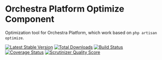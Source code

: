 Orchestra Platform Optimize Component
==============

Optimization tool for Orchestra Platform, which work based on `php artisan optimize`.

[![Latest Stable Version](https://poser.pugx.org/orchestra/optimize/v/stable.png)](https://packagist.org/packages/orchestra/optimize) 
[![Total Downloads](https://poser.pugx.org/orchestra/optimize/downloads.png)](https://packagist.org/packages/orchestra/optimize) 
[![Build Status](https://travis-ci.org/orchestral/optimize.png?branch=master)](https://travis-ci.org/orchestral/optimize) 
[![Coverage Status](https://coveralls.io/repos/orchestral/optimize/badge.png?branch=master)](https://coveralls.io/r/orchestral/optimize?branch=master) 
[![Scrutinizer Quality Score](https://scrutinizer-ci.com/g/orchestral/optimize/badges/quality-score.png?s=36150614134566b4fdb9b658581eed47153c8143)](https://scrutinizer-ci.com/g/orchestral/optimize/) 
